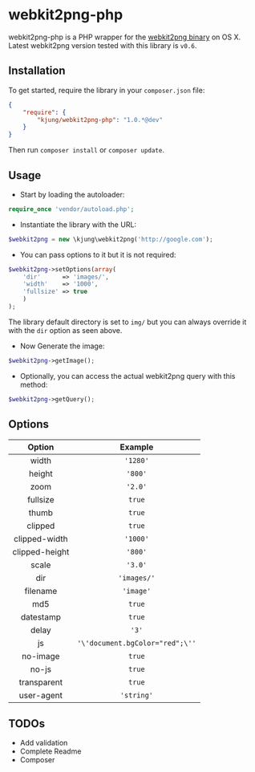 # webkit2png-php

webkit2png-php is a PHP wrapper for the [webkit2png binary](https://github.com/paulhammond/webkit2png/) on OS X. Latest webkit2png version tested with this library is `v0.6`.

## Installation

To get started, require the library in your `composer.json` file:

```JSON
{
	"require": {
		"kjung/webkit2png-php": "1.0.*@dev"
	}
}
```
Then run `composer install` or `composer update`.

## Usage

* Start by loading the autoloader: 

```PHP
require_once 'vendor/autoload.php';
```

* Instantiate the library with the URL:

```PHP
$webkit2png = new \kjung\webkit2png('http://google.com');
```

* You can pass options to it but it is not required:

```PHP
$webkit2png->setOptions(array(
	'dir'      => 'images/',
	'width'    => '1000',
	'fullsize' => true
	)
);
```
The library default directory is set to `img/` but you can always override it with the `dir` option as seen above.

* Now Generate the image:

```PHP
$webkit2png->getImage();
```

* Optionally, you can access the actual webkit2png query with this method:

```PHP
$webkit2png->getQuery();
```

## Options

| Option | Example |
| :---: | :---: |
| width | `'1280'` | 
| height | `'800'` |
| zoom | `'2.0'` |
| fullsize | `true` |
| thumb | `true` |
| clipped | `true` |
| clipped-width | `'1000'` |
| clipped-height | `'800'` |
| scale | `'3.0'` |
| dir | `'images/'` |
| filename | `'image'` |
| md5 | `true` |
| datestamp | `true` |
| delay | `'3'` |
| js | `'\'document.bgColor="red";\''` |
| no-image | `true` |
| no-js | `true` |
| transparent | `true` |
| user-agent | `'string'` |

## TODOs

* Add validation
* Complete Readme
* Composer

